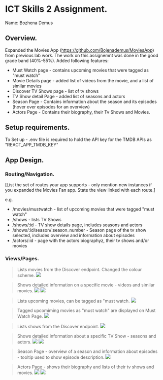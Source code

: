 
# ICT Skills 2 Assignment.

Name: Bozhena Demus

## Overview.

Expanded the Movies App (https://github.com/Bojenademus/MoviesApp) from previous lab work. The work on this assignemnt was done in the good grade band (40%-55%). Added following features:

+ Must Watch page - contains upcoming movies that were tagged as "must watch"
+ Movie Details page - added list of videos from the movie, and a list of similar movies
+ Discover TV Shows page - list of tv shows
+ TV Show detail Page - added list of seasons and actors
+ Season Page - Contains information about the season and its episodes (hover over episodes for an overview)
+ Actors Page - Contains their biography, their Tv Shows and Movies. 

## Setup requirements.

To Set up - .env file is required to hold the API key for the TMDB APIs as "REACT_APP_TMDB_KEY"

## App Design.

### Routing/Navigation.

[List the set of routes your app supports - only mention new instances if you expanded the Movies Fan app. State the view linked with each route.] 

e.g.
+ /movies/mustwatch - list of upcoming movies that were tagged "must watch"
+ /shows - lists TV Shows
+ /shows/:id - TV show details page, includes seasons and actors
+ /shows/:id/season/:season_number - Season page of the tv show selected, includes overview and information about episodes
+ /actors/:id - page with the actors biographyz, their tv shows and/or movies


### Views/Pages.

>Lists movies from the Discover endpoint. Changed the colour scheme.
![][d1]

>Shows detailed information on a specific movie - videos and similar movies.
![][m1]
![][m2]

>Lists upcoming movies, can be tagged as "must watch. 
![][u]

>Tagged upcomiming movies as "must watch" are displayed on Must Watch Page.
![][m]

>Lists shows from the Discover endpoint. 
![][sh]

>Shows detailed information about a specific TV Show - seasons and actors.
![][sh1]
![][sh2]

>Season Page - overview of a season and information about episodes - tooltip used to show episode description.
![][s]

>Actors Page - shows their biography and lists of their tv shows and movies.
![][a]
![][a1]

[d1]: ./public/discover1.PNG
[m1]: ./public/movie.PNG
[m2]: ./public/movie2.PNG
[u]: ./public/upcoming1.PNG
[m]: ./public/mustwatch1.PNG
[sh]: ./public/shows.PNG
[sh1]: ./public/show1.PNG
[sh2]: ./public/show2.PNG
[s]: ./public/season.png
[a]: ./public/actor1.PNG
[a1]: ./public/actor2.PNG